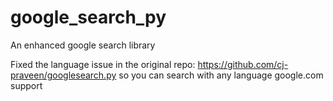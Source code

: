 # google_search_py
An enhanced google search library

Fixed the language issue in the original repo: https://github.com/cj-praveen/googlesearch.py so you can search with any language google.com support
